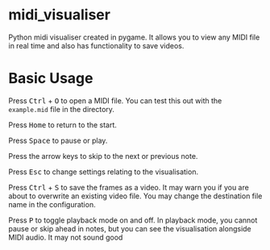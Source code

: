 # midi_visualiser
Python midi visualiser created in pygame. It allows you to view any MIDI file in real time and also has functionality to save videos.

# Basic Usage
Press <kbd>Ctrl</kbd> + <kbd>O</kbd> to open a MIDI file. You can test this out with the `example.mid` file in the directory.

Press <kbd>Home</kbd> to return to the start.

Press <kbd>Space</kbd> to pause or play.

Press the arrow keys to skip to the next or previous note.

Press <kbd>Esc</kbd> to change settings relating to the visualisation.

Press <kbd>Ctrl</kbd> + <kbd>S</kbd> to save the frames as a video. It may warn you if you are about to overwrite an existing video file. You may change the destination file name in the configuration.

Press <kbd>P</kbd> to toggle playback mode on and off. In playback mode, you cannot pause or skip ahead in notes, but you can see the visualisation alongside MIDI audio. It may not sound good



